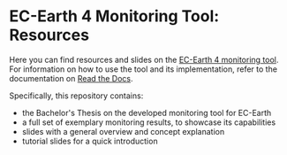# EC-Earth 4 Monitoring Tool: Resources

Here you can find resources and slides on the [EC-Earth 4 monitoring tool](https://github.com/uwefladrich/scriptengine-tasks-ecearth/). For information on how to use the tool and its implementation, refer to the documentation on [Read the Docs](https://scriptengine-tasks-ecearth.rtfd.io).

Specifically, this repository contains:

* the Bachelor's Thesis on the developed monitoring tool for EC-Earth
* a full set of exemplary monitoring results, to showcase its capabilities
* slides with a general overview and concept explanation
* tutorial slides for a quick introduction
